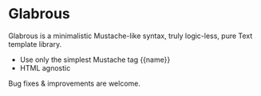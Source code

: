 # Glabrous

Glabrous is a minimalistic Mustache-like syntax, truly logic-less, pure Text template library.

* Use only the simplest Mustache tag {{name}}
* HTML agnostic

Bug fixes & improvements are welcome.
